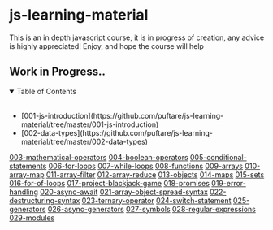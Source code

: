 # js-learning-material

This is an in depth javascript course, it is in progress of creation, any advice is highly appreciated!
Enjoy, and hope the course will help

## Work in Progress..

<details open>
<summary>Table of Contents</summary>

<br>

<ul>
<li>[001-js-introduction](https://github.com/puftare/js-learning-material/tree/master/001-js-introduction)</li>
<li>[002-data-types](https://github.com/puftare/js-learning-material/tree/master/002-data-types)</li>
</ul>

[003-mathematical-operators](https://github.com/puftare/js-learning-material/tree/master/003-mathematical-operators)
[004-boolean-operators](https://github.com/puftare/js-learning-material/tree/master/004-boolean-operators)
[005-conditional-statements](https://github.com/puftare/js-learning-material/tree/master/005-conditional-statements)
[006-for-loops](https://github.com/puftare/js-learning-material/tree/master/006-for-loops)
[007-while-loops](https://github.com/puftare/js-learning-material/tree/master/007-while-loops)
[008-functions](https://github.com/puftare/js-learning-material/tree/master/008-functions)
[009-arrays](https://github.com/puftare/js-learning-material/tree/master/009-arrays)
[010-array-map](https://github.com/puftare/js-learning-material/tree/master/010-array-map)
[011-array-filter](https://github.com/puftare/js-learning-material/tree/master/011-array-filter)
[012-array-reduce](https://github.com/puftare/js-learning-material/tree/master/012-array-reduce)
[013-objects](https://github.com/puftare/js-learning-material/tree/master/013-objects)
[014-maps](https://github.com/puftare/js-learning-material/tree/master/014-maps)
[015-sets](https://github.com/puftare/js-learning-material/tree/master/015-sets)
[016-for-of-loops](https://github.com/puftare/js-learning-material/tree/master/016-for-of-loops)
[017-project-blackjack-game](https://github.com/puftare/js-learning-material/tree/master/017-Project-Blackjack-Game)
[018-promises](https://github.com/puftare/js-learning-material/tree/master/018-promises)
[019-error-handling](https://github.com/puftare/js-learning-material/tree/master/019-error-handling)
[020-async-await](https://github.com/puftare/js-learning-material/tree/master/020-async-await)
[021-array-object-spread-syntax](https://github.com/puftare/js-learning-material/tree/master/021-array-object-spread-syntax)
[022-destructuring-syntax](https://github.com/puftare/js-learning-material/tree/master/022-destructuring-syntax)
[023-ternary-operator](https://github.com/puftare/js-learning-material/tree/master/023-ternary-operator)
[024-switch-statement](https://github.com/puftare/js-learning-material/tree/master/024-switch-statement)
[025-generators](https://github.com/puftare/js-learning-material/tree/master/025-generators)
[026-async-generators](https://github.com/puftare/js-learning-material/tree/master/026-async-generators)
[027-symbols](https://github.com/puftare/js-learning-material/tree/master/027-symbols)
[028-regular-expressions](https://github.com/puftare/js-learning-material/tree/master/028-regular-expressions)
[029-modules](https://github.com/puftare/js-learning-material/tree/master/029-modules)

</details>
